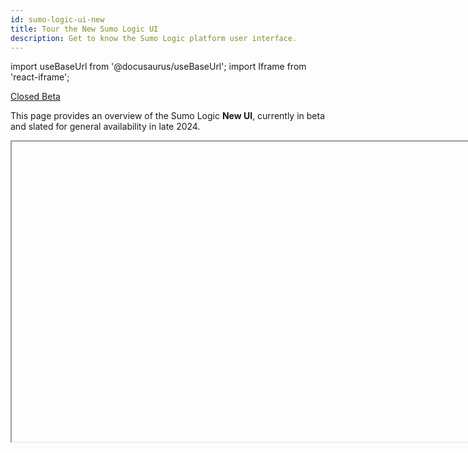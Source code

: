 ```yaml
---
id: sumo-logic-ui-new
title: Tour the New Sumo Logic UI
description: Get to know the Sumo Logic platform user interface.
---
```


<!--
When Open Beta'd (est. Aug 2024):
remove no-index
place doc in sidebars.ts
rename the old UI "Classic"
add announcement banner.

When GA'd (est. Nov 2024):
remove beta badge
rename this 'sumo-logic-ui'
retire the Classic UI version
add back this opening paragraph: Our [Quickstart](/docs/get-started/quickstart) introduced you to the process of getting data into Sumo Logic, searching and analyzing your data, and then sharing your findings with your colleagues.
-->

<head>
  <meta name="robots" content="noindex" />
</head>

import useBaseUrl from '@docusaurus/useBaseUrl';
import Iframe from 'react-iframe';

<p><a href="/docs/beta"><span className="beta">Closed Beta</span></a></p>

This page provides an overview of the Sumo Logic **New UI**, currently in beta and slated for general availability in late 2024.

<Iframe url="https://www.youtube.com/embed/86IJB6JrG_k?rel=0"
        width="854px"
        height="480px"
        id="myId"
        className="video-container"
        display="initial"
        position="relative"
        allow="accelerometer; clipboard-write; encrypted-media; gyroscope; picture-in-picture"
        allowfullscreen
        />


## Benefits

With the New UI, you can expect:

* Unified experience across Operational and Security analytics products.
* Accelerated performance, reduced load time, and enhanced caching.
* Stateful URLs to preserve page states upon re-login.
* Use-case-based navigation for streamlined feature discovery.

[Learn more](/release-notes-service/2024/02/23/ui/)

## Prerequisites

As this is a Closed Beta, you'll need to obtain access by contacting your Sumo Logic sales representative.

## Getting to the New UI

Once you're logged in to Sumo Logic, go to the left navigation (nav) panel and click **Switch to New UI**.

<img src={useBaseUrl('img/get-started/switch-new-ui.png')} alt="switch-new-ui.png" width="250"/>

## Home

When you first log in, you'll land on the Sumo Logic **Home** page > **Home** tab, which provides an at-a-glance view of the following:

* Recently Opened Dashboards
* Recently Run Searches
* Recommended Dashboards 
* Pinned Searches<br/><img src={useBaseUrl('img/get-started/dashboard-searches.png')} alt="dashboard-searches.png" style={{border: '1px solid gray'}} width="800" />

## Using the left navigation panel

In the left nav panel, you can access all of our features, such as Logs, Observability, Cloud SIEM, and more. You'll also find your dashboards library here.

### Access dashboards and searches

The left nav panel provides easy access to libraries, searches, folders, and your personal collection of dashboards. Click the icons at the top of the left-side nav panel to view:

* Your **Library**, which contains:
   * Your own **Installed Apps** from the App Catalog.
   * Your **Personal** dashboards and searches.
   * Dashboards and searches shared within your organization.<br/><img src={useBaseUrl('/img/get-started/library.png')} alt="library.png" style={{border: '1px solid gray'}} width="400"/> <br/>Click **Open library page** to use the **Library** search bar to find items quickly. **View as** mode should be set to **Me**.<br/><img src={useBaseUrl('img/get-started/library-search.png')} alt="library-search.png" style={{border: '1px solid gray'}} width="700"/> <br/>If you're an admin, you can view the Library in [Content Administrator](#content-administrator-library) mode.
* **Recent** dashboards and searches.<br/><img src={useBaseUrl('/img/get-started/recent.png')} alt="recent.png" width="400"/>
* Your **Favorites** list of favorited dashboards and searches.<br/><img src={useBaseUrl('/img/get-started/favs.png')} alt="favs.png" style={{border: '1px solid gray'}} width="400"/>

:::tip
Enlarge your working area by hiding the left-side nav panel. Just click the hamburger menu icon. To unhide it, click the hamburger menu icon again.<br/><img src={useBaseUrl('/img/get-started/hamburger.gif')} alt="hamburger.gif" width="300"/>
:::

## Using the top navigation bar

### Access settings

The global toolbar (top nav bar) provides access to various functions in the following order: [Go To...](#go-to-all-menu-options), [Help](/docs/get-started/help), [Configuration](/docs/send-data), [Administration](/docs/manage), and your user profile options ([Notifications](/docs/get-started/account-settings-preferences) and [Preferences](/docs/get-started/account-settings-preferences)).

<img src={useBaseUrl('/img/get-started/admin-config.png')} alt="admin-config.png" style={{border: '1px solid gray'}} width="350"/>

#### Go To... menu options

The **Go To...** button in the top menu lets you quickly access any menu. <img src={useBaseUrl('img/get-started/go-to-menu.png')} alt="Go To menu bar" style={{border: '1px solid gray'}} width="500"/>

### Configuration

With the Sumo Logic Administrator role, you can manage your organization's data collection settings, ingest budget, partitions, and more. To access these settings, go to the top nav bar and click the **Configuration** icon.<br/><img src={useBaseUrl('img/get-started/config.png')} alt="config.png" width="300"/>

* **Collection**. [Collection](/docs/send-data/collection/), [OpenTelemetry Collection](/docs/send-data/opentelemetry-collector/), [Source Template](/docs/send-data), [Status](/docs/manage/ingestion-volume/collection-status-page/), [Ingest Budget](/docs/manage/ingestion-volume/ingest-budgets/), [Health Events](/docs/manage/health-events/), [Archive](/docs/manage/data-archiving/archive), [Data Archiving](/docs/manage/data-archiving/).
* **Logs**. [Fields](/docs/manage/fields/), [Field Extraction Rules](/docs/manage/field-extractions/), [Partitions](/docs/manage/partitions/), [Scheduled Views](/docs/manage/scheduled-views/), [Data Forwarding](/docs/manage/data-forwarding/), [Threat Intelligence](/docs/platform-services/threat-intelligence-indicators/).
* **Metrics**. [Metrics Rules](/docs/metrics/metric-rules-editor/), [Logs-to-Metrics](/docs/metrics/logs-to-metrics/), [Metrics Transformation Rules](/docs/metrics/metrics-transformation-rules/).
* **Monitoring**. [Connections](/docs/alerts/webhook-connections).

### Administration

With the Sumo Logic Administrator role, you can manage user accounts, user roles, security, and more. To access these admin settings, go to the top nav bar and click the **Administration** icon.<br/><img src={useBaseUrl('img/get-started/admin.png')} alt="Administration icon" width="300"/>

* **Account**. [Account Overview](/docs/manage/manage-subscription), [Data Management](/docs/manage/ingestion-volume/data-volume-index), [Manage Plan](/docs/manage/manage-subscription), [Metrics Data Ingestion](/docs/metrics/metrics-dpm).
* **Users and Roles**. [Users](/docs/manage/users-roles/users), [Roles](/docs/manage/users-roles/roles).
* **Account Security Settings**. [Installation Tokens](/docs/manage/security/installation-tokens), [Access Keys](/docs/manage/security/access-keys), [Password Policy](/docs/manage/security/set-password-policy), [Policies](/docs/manage/security/audit-indexes/audit-index), [Service Allowlist Settings](/docs/manage/security/create-allowlist-ip-cidr-addresses), [SAML](/docs/manage/security/saml).

#### Content Administrator Library

The **Content Administrator** library is available to Administrator roles only. To browse this content, go to **Library** > click **Open library page** > click the **View as** dropdown > click **Content Administrator**.<br/><img src={useBaseUrl('img/get-started/library-content-admin.gif')} alt="library-content-admin.gif" width="800"/>

### Manage your personal account preferences

You can manage your personal account settings from the **Preferences** page. These settings apply only to your account. Changes you make to your preferences take effect the next time you sign in, not during the current session.

To manage your personal Sumo account preferences:

1. From the top nav bar, click the person icon, and then from the dropdown, select **Preferences**.<br/><img src={useBaseUrl('img/get-started/acct-pref.png')} alt="Account Preferences" width="300"/>
1. In the Preferences page, you can modify the following settings:
    * **My Profile**. Username and password.
    * **My Access Keys**. Add, edit, and remove access keys.
    * **My Preferences**. Your account session settings.

For more information, see [Account Preferences and Credentials](account-settings-preferences.md).

## Customize your environment with tabs

If you'd prefer to multitask and keep multiple tab open simultaneously (for example: log search, dashboards, App Catalog, and Preferences), we recommend utilizing your own web browser's tab grouping functionality. By adding Sumo Logic tabs to a tab group, any new tabs opened within the Sumo Logic platform will automatically open in the same tab group.

<img src={useBaseUrl('/img/get-started/tabs.png')} alt="tabs.png" width="500" />

This will also allow you to collapse the tab group to reclaim valuable real estate in your browser's tab bar.

<!--

## Become a Sumo Logic Pro user

Now that you're familiar with the layout and features in the Sumo Logic UI, you're ready to ramp up your Sumo skills with [self-paced training](https://www.sumologic.com/self-paced-training/).

You do not have to stop there either. You can take the next step and become Sumo Certified. For more information on the Sumo Logic Certification program courses, go to the **Home** page and click the **Certification** tab. See [Certification FAQs](/docs/get-started/training-certification-faq) for more information.

-->

<!--
This section is on hold pending finalization of UI.
## Mastering everyday tasks

This section provides information on how to perform basic everyday tasks using the Sumo Logic UI.

### Analysts (all users)

* [Launch log searches, metrics visualizations, and Live Tail sessions](#launch-searches-metrics-visualizations-andlive-tail-sessions)
* [View recent dashboards and searches](#accessdashboards-and-searches)
* [View Favorites and add dashboards and searches to the list](#add-dashboards-and-searches-to-your-favorites)
* [Share a dashboard, search, or folder](#share-a-dashboard-search-or-folder)
* [View content that is shared with you](#view-content-that-is-shared-with-you)
* [Pin and manage searches](#pin-and-managesearches)
* [Manage your personal account preferences](#manage-your-personal-account-preferences)
* [Get help: Sumo Docs, Community, and more](#get-support)

### Administrators

* [Manage data collection, data settings, and alerts](#configuration)
* [Manage accounts, users, and security](#administration)

### Launch searches, metrics visualizations, and Live Tail sessions 

This section shows you how to get started working with logs and metrics. The links provided direct you to more in-depth information.

To launch a log search, metrics visualization, or Live Tail session, do the following:

Click one of the following left-side nav menu icons:
* [Logs](/docs/search/get-started-with-search/search-basics). Open the Search page to search logs.
* [Metrics](/docs/metrics). Open the Metrics page to create a metrics visualization.
* [Logs > Live Tail](/docs/search/live-tail). View a real-time live feed of log events associated with a Source or Collector.

### Add dashboards and searches to your Favorites

You can create a list of favorite dashboards and log searches that appear in the left-side nav panel. Your [**Favorites** list](#accessdashboards-and-searches) makes it easy to access your most frequently used dashboards and searches.

To add a dashboard to your Favorites:
1. Open any dashboard.
1. Click the three-dot kebab icon at the top right of the menu bar, then select **Favorite** from the dropdown list. <br/> ![WTS_UI_Add-dashboard-to-Favorites.png](/img/get-started/WTS_UI_Add-dashboard-to-Favorites.png)

To add a log search to your Favorites:
1. [Save the search](/docs/search/get-started-with-search/search-basics/save-search) (if not already saved) by clicking **Save As**. Then in the Save Item dialog enter a name, description, and select a folder in which to save the search.
1. Click **Save**.
1. Click the three-dot kebab icon and select **Favorite** from the dropdown list. <br/><img src={useBaseUrl('img/get-started/favorite-saved-search.png')} alt="favorite-saved-search.png" width="200"/>

### Share a dashboard, search, or folder

You can share dashboards, searches, and folders with users and roles. You can edit the sharing permissions at any time and share or revoke permissions as needed. You can share content from the following locations:

* **Left-side nav panel**. Recommended when you are familiar with the content and need to quickly share with another user.
* **Library**. Recommended when you need a detailed view of the content, who created it, and when it was last modified.

For walkthrough instructions, go to the [Share Content](/docs/manage/content-sharing) page. 

### View content that is shared with you

To see dashboards, searches, and folders that have been shared with you, do the following:

1. From the left-side nav, click **Recent**.<br/><img src={useBaseUrl('img/get-started/recent.png')} alt="recent.png" width="400"/>
1. Toggle between **Recently Opened By Me** or **Recently Shared With Me**.<br/> ![Dash3.png](/img/get-started/Dash3.png)

### Pin and manage searches

After you start a log search, you can “pin” it, and it will run in the background for up to 24 hours. If the search does not finish in that time frame, it is paused. You can restart the search at any time. Search results are available for three days.

You must start a search for the **Pin** option to appear. To pin a search, do the following:

1. Open a Search page.
1. Enter a query in the search box and click **Start**.
1. Click the three-dot icon and select **Pin** from the dropdown menu.<br/><img src={useBaseUrl('img/get-started/pin-search.png')} alt="pin-search.png" width="200"/>
1. A message appears telling you the location of your pinned search in the **Library**. The pinned search takes the name of the Search tab by default.<br/><img src={useBaseUrl('img/get-started/pinmessage.png')} alt="pinmessage.png" width="350"/>
1. To change the name of a pinned search, double-click the Search tab and enter a new name in the name field.

Once a search is pinned, it cannot be unpinned, but you can remove it from the **Pinned Searches** tab. You can pin up to 10 searches at a time. Queries that use the [`save` operator](/docs/search/search-query-language/search-operators/save) cannot be pinned.

For more information, see [Pinned Searches](/docs/get-started/library/#pinned-searches).


## Administrator tasks

:::info
You'll need Sumo Logic Administrator role privileges to perform most of these tasks.
:::

-->

## FAQ

This guide offers responses to frequently asked questions regarding the Sumo Logic UI redesign project, which involves transitioning from the current Classic UI to the upcoming New UI.

<details>
<summary><strong>Q:</strong> What is being launched?</summary>

We are excited to introduce the Sumo Logic Unified Experience, internally known as Project Kanso, inspired by the Japanese principle of simplicity and clutter elimination. This initiative integrates the capabilities of our Log Analytics, Cloud SIEM, and Cloud SOAR into a unified navigation system. Alongside this integration, we have implemented several user interface enhancements to make all Sumo Logic features more accessible and user-friendly.
</details>


<details>
<summary><strong>Q:</strong> What issues does the New UI resolve?</summary>

The disparate user interface and varying navigation patterns among Log Analytics, Cloud SIEM, and Cloud SOAR have made it challenging for users to effectively utilize these tools together for monitoring and troubleshooting.

The current information architecture and navigation system have not effectively showcased useful functionalities to users. It's structured around tools like Traces, Log Search, and Metric Search rather than focusing on user-centric use cases. This places a burden on users to discover these functionalities.

In-app tabs present performance and usability challenges since they all operate within a single browser tab. These tabs disrupt native browser navigation features like the back button and tab grouping. The **New UI** navigation lets you leverage native browser capabilities and customize tab organization according to your preferences.
</details>


<details>
<summary><strong>Q:</strong> What changes have been implemented that enhance my Sumo experience?</summary>

* **Unified Navigation**. You'll now notice a uniform navigation system across Log Analytics, Cloud SIEM, and Cloud SOAR products, ensuring a consistent experience for Sumo Logic users engaged in both observability and security use cases.
* **Improved Product Discoverability**. The left nav panel now organizes product features in a solution-centric manner, emphasizing key use cases like infrastructure monitoring, application monitoring, log analysis, security monitoring, and analytics. This reorganization aims to facilitate easier access to Sumo Logic's product features.
* **Enhanced Browsing Experience and Accelerated Performance**. In-app tabs will be replaced with native browser tabs, significantly improving _First Contentful Paint_ (FCP) and _Time to Interactive_ (TTI) metrics. With this change, you'll experience faster page load times and ability to organize tabs the way you are used to with other applications.
* **Stateful URLs**. Most of the page URLs will now be stateful, allowing you to easily share content with your team members. Any changes made in the UI will be reflected in the URL parameters, making it simple for you to copy and share URLs. Additionally, this feature enables users to navigate back to previous states effortlessly by using the browser.
</details>

<details>
<summary><strong>Q:</strong> What if I encounter issues due to unfamiliar UI experiences?</summary>

Understanding the challenges that come with change, we are confident that the **New UI** will offer you a notably enhanced, faster, and more seamlessly integrated experience. To facilitate a seamless transition, we have taken the following steps:

* **Dogfooding**. We at Sumo Logic are the biggest customer of our own platform. Through extensive dogfooding, we've gained a deep understanding of workflows and addressed any issues that arose.
* **Beta Testing**. We're conducting extensive beta testing with a large group of our customers. This allows us to gather feedback and address any pain points that may have been overlooked. If you'd like to participate, reach out to your Sumo Logic account executive.
* **Opt-in General Availability (GA)**. Additionally, we will have an opt-in period lasting at least three months. During this time, users can choose to opt-in to the new experience, enabling them to become familiar with it gradually before a complete switch occurs.
</details>


<details>
<summary><strong>Q:</strong> With all Sumo Logic tabs being grouped together in one browser tab, how can I prevent an excessive amount of tabs in my browser? </summary>

We understand that the removal of in-app tabs in the New UI is a significant change in our user workflow, eliciting mixed feedback. While some users appreciate the convenience of consolidated tabs within the app, others question the need for this change. Addressing performance concerns, consolidating tabs aims to reduce browser clutter, albeit potentially complicating session management. For users who prefer centralized Sumo Logic tabs, we recommend utilizing [tab grouping functionality](#customize-your-environment-withtabs) for a seamless experience.

| Classic UI | New UI |
|:---|:---|
| In-house tabs solution. Always trying to keep up with browser tab improvements. | Utilizes browser’s native tab capability like tab grouping and coloring. |
| User needs to learn new way of organizing tabs. Managing multiple Sumo instances is difficult. | User utilizes what they already know. Managing multiple Sumo instances is easier. |
| Performance degrades over long usage because user is using one browser tab. | Memory usage is distributed over different tabs. |
| Tab switches reload the tab. | Tab switches won’t reload the tab. This will accelerate time to load, which is especially useful for data-rich features like Dashboards. |

</details>


<details>
<summary><strong>Q:</strong> Will the New UI retain the Classic UI feature of remembering previously opened tabs from my previous session?</summary>

After analyzing tab usage data, we've found that a minimal portion of previously opened tabs are actively utilized by our users. Consequently, the Sumo Logic UI often remains cluttered with multiple unused tabs. With the introduction of the **New UI** experience, if you fail to close browser tabs from previous sessions, they will automatically reload upon login.

<img src={useBaseUrl('img/get-started/tab-reload.gif')} alt="tab-reload.gif" />

Moreover, we've made the **Recents** feature more prominent in the navigation bar and plan to extend it to other content types which will make it easier for users to open recently opened tabs.
</details>


<details>
<summary><strong>Q:</strong> If I opt in to the New UI, will I lose access to the Classic UI?</summary>

No, opting for the **New UI** won't lock you out of the old interface. You'll have the flexibility to switch between the two experiences directly within the UI.

Once the feature flag is enabled, all organization users will see a **Switch to New UI** option in the left navigation menu. Clicking on this button allows users to opt into the **New UI**. Once opted in, the system will remember the preference, redirecting old URLs to their corresponding new ones. Consequently, subsequent logins will automatically direct users to the **New UI**.
</details>


<details>
<summary><strong>Q:</strong> How do I opt out of the New UI?</summary>

You have the flexibility to opt out whenever you choose. Just go to left navigation menu of the **New UI** and click the **Return to Classic UI** option. Once you've switched back to the **Classic UI**, all subsequent sessions will default to the **Classic UI** experience.

<img src={useBaseUrl('img/get-started/return-to-classic.png')} alt="return-to-classic.png" width="200"/>

</details>

<details>
<summary><strong>Q:</strong> Will there be any limitations on capabilities during the beta phase?</summary>

Our goal was to provide customers with access to the New UI as quickly as possible. As this is the beta version, we are currently addressing various bugs across different areas to enhance the overall experience.

Additionally, there are a few functionalities that are still in the process of being developed or migrated into the New UI. The key ones include:
* **Co-Branding**. Co-branded logos will not be visible on the platform.
* **SAML and Allowlist Pages**. These pages have not yet been migrated to the New UI.
* **Keyboard Shortcuts**. We will be rolling out the keyboard shortcuts incrementally.
* **Rich Tooltip in Navigation**. Similar to the Classic UI, future releases of the New UI will include rich tooltips when hovering over navigation content items, providing details such as owner and data access level.
* **URL Parameters**. URL parameters have been added to most pages to maintain page state. Currently, queries in the URL are plain text. We are working on compressing and encoding them. If your query exceeds ~10000 characters, you may encounter a "URI Too Large" error. In such cases, we recommend switching back to the old UI.
* **Content Admin Mode**. Recents and favorites will not load in content admin mode. We are actively enhancing the user experience for recents and favorites in this mode.
</details>

<details>
<summary><strong>Q:</strong> When will Sumo Logic remove access to the Classic UI?</summary>

Our goal is to turn off access to the Classic UI at the end of 2024. However, this timeline is subject to our successful beta testing.
</details>

## Get support

Contact [Support](https://support.sumologic.com/) or head to our [Sumo Logic Slack](https://sumodojo.slack.com/) channel.

Have feedback? Send it to [our UX Team](mailto:sumologic-ux-research@sumologic.com).
